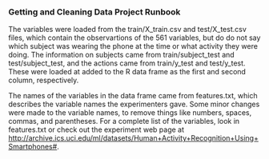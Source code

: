 ### Getting and Cleaning Data Project Runbook

The variables were loaded from the train/X_train.csv and test/X_test.csv files, which contain the observartions of the 561 variables, but do do not say which subject was wearing the phone at the time or what activity they were doing.  The information on subjects came from train/subject_test and test/subject_test, and the actions came from train/y_test and test/y_test.  These were loaded at added to the R data frame as the first and second column, respectively.  

The names of the variables in the data frame came from features.txt, which describes the variable names the experimenters gave.  Some minor changes were made to the variable names, to remove things like numbers, spaces, commas, and parentheses.  For a complete list of the variables, look in features.txt or check out the experiment web page at http://archive.ics.uci.edu/ml/datasets/Human+Activity+Recognition+Using+Smartphones#.